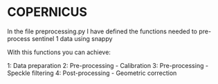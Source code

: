 # COPERNICUS

In the file preprocessing.py I have defined the functions needed to pre-process sentinel 1 data using snappy

With this functions you can achieve:

1: Data preparation
2: Pre-processing - Calibration
3: Pre-processing - Speckle filtering
4: Post-processing - Geometric correction
